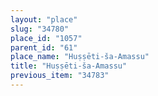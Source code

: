 ```yaml
---
layout: "place"
slug: "34780"
place_id: "1057"
parent_id: "61"
place_name: "Huṣṣēti-ša-Amassu"
title: "Huṣṣēti-ša-Amassu"
previous_item: "34783"
---
```

